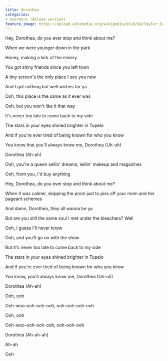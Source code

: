 ```yaml
---
title: ​dorothea
categories:
- evermore (deluxe version)
feature_image: https://upload.wikimedia.org/wikipedia/en/0/0a/Taylor_Swift_-_Evermore.png
--- 
```

Hey, Dorothea, do you ever stop and think about me?

When we were younger down in the park

Honey, making a lark of the misery

You got shiny friends since you left town

A tiny screen's the only place I see you now

And I got nothing but well wishes for ya

Ooh, this place is the same as it ever was

Ooh, but you won't like it that way

It's never too late to come back to my side

The stars in your eyes shined brighter in Tupelo

And if you're ever tired of bеing known for who you know

You know that you'll always know me, Dorothea (Uh-uh)

Dorothea (Ah-ah)

Ooh, you'rе a queen sellin' dreams, sellin' makeup and magazines

Ooh, from you, I'd buy anything

Hey, Dorothea, do you ever stop and think about me?

When it was calmer, skipping the prom just to piss off your mom and her pageant schemes

And damn, Dorothea, they all wanna be ya

But are you still the same soul I met under the bleachers? Well

Ooh, I guess I'll never know

Ooh, and you'll go on with the show

But it's never too late to come back to my side

The stars in your eyes shined brighter in Tupelo

And if you're ever tired of being known for who you know

You know, you'll always know me, Dorothea (Uh-uh)

Dorothea (Ah-ah)

Ooh, ooh

Ooh-woo-ooh-ooh-ooh, ooh-ooh-ooh-ooh

Ooh, ooh

Ooh-woo-ooh-ooh-ooh, ooh-ooh-ooh

Dorothea (Ah-ah-ah)

Ah-ah

Ooh